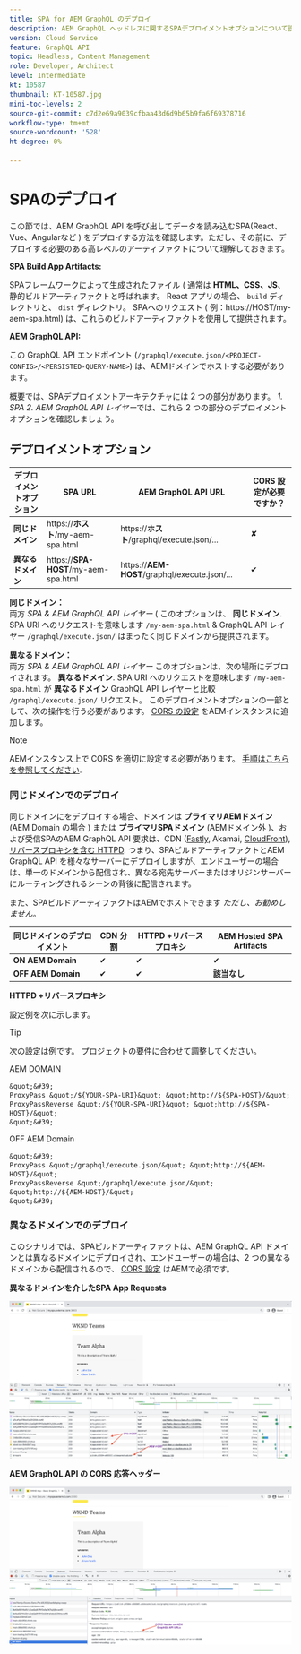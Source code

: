 ```yaml
---
title: SPA for AEM GraphQL のデプロイ
description: AEM GraphQL ヘッドレスに関するSPAデプロイメントオプションについて説明します。
version: Cloud Service
feature: GraphQL API
topic: Headless, Content Management
role: Developer, Architect
level: Intermediate
kt: 10587
thumbnail: KT-10587.jpg
mini-toc-levels: 2
source-git-commit: c7d2e69a9039cfbaa43d6d9b65b9fa6f69378716
workflow-type: tm+mt
source-wordcount: '528'
ht-degree: 0%

---
```



# SPAのデプロイ

この節では、AEM GraphQL API を呼び出してデータを読み込むSPA(React、Vue、Angularなど ) をデプロイする方法を確認します。ただし、その前に、デプロイする必要のある高レベルのアーティファクトについて理解しておきます。

**SPA Build App Artifacts:**

SPAフレームワークによって生成されたファイル ( 通常は **HTML、CSS、JS**、静的ビルドアーティファクトと呼ばれます。 React アプリの場合、 `build` ディレクトリと、 `dist` ディレクトリ。
SPAへのリクエスト ( 例：https://HOST/my-aem-spa.html) は、これらのビルドアーティファクトを使用して提供されます。

**AEM GraphQL API:**

この GraphQL API エンドポイント (`/graphql/execute.json/<PROJECT-CONFIG>/<PERSISTED-QUERY-NAME>`) は、AEMドメインでホストする必要があります。

概要では、SPAデプロイメントアーキテクチャには 2 つの部分があります。 *1. SPA 2. AEM GraphQL API レイヤー*&#x200B;では、これら 2 つの部分のデプロイメントオプションを確認しましょう。


## デプロイメントオプション

| デプロイメントオプション | SPA URL | AEM GraphQL API URL | CORS 設定が必要ですか？ |
| ---------|---------- | ---------|---------- |
| **同じドメイン** | https://**ホスト**/my-aem-spa.html | https://**ホスト**/graphql/execute.json/... | ✘ |
| **異なるドメイン** | https://**SPA-HOST**/my-aem-spa.html | https://**AEM-HOST**/graphql/execute.json/... | ✔ |

**同じドメイン：**\
両方 *SPA &amp; AEM GraphQL API レイヤー* ( このオプションは、 **同じドメイン**. SPA URI へのリクエストを意味します `/my-aem-spa.html` &amp; GraphQL API レイヤー `/graphql/execute.json/` はまったく同じドメインから提供されます。

**異なるドメイン：**\
両方 *SPA &amp; AEM GraphQL API レイヤー* このオプションは、次の場所にデプロイされます。 **異なるドメイン**. SPA URI へのリクエストを意味します `/my-aem-spa.html` が **異なるドメイン** GraphQL API レイヤーと比較 `/graphql/execute.json/` リクエスト。 このデプロイメントオプションの一部として、次の操作を行う必要があります。 [CORS の設定](cors.md) をAEMインスタンスに追加します。

>[!NOTE]
>
>AEMインスタンス上で CORS を適切に設定する必要があります。 [手順はこちらを参照してください](cors.md).

### 同じドメインでのデプロイ

同じドメインにをデプロイする場合、ドメインは **プライマリAEMドメイン** (AEM Domain の場合 ) または **プライマリSPAドメイン** (AEMドメイン外 )、および受信SPAのAEM GraphQL API 要求は、CDN ([Fastly](https://docs.fastly.com/en/guides/routing-assets-to-different-origins), Akamai, [CloudFront](https://aws.amazon.com/premiumsupport/knowledge-center/cloudfront-distribution-serve-content/)), [リバースプロキシを含む HTTPD](https://httpd.apache.org/docs/2.4/howto/reverse_proxy.html). つまり、SPAビルドアーティファクトとAEM GraphQL API を様々なサーバーにデプロイしますが、エンドユーザーの場合は、単一のドメインから配信され、異なる宛先サーバーまたはオリジンサーバーにルーティングされるシーンの背後に配信されます。

また、SPAビルドアーティファクトはAEMでホストできます *ただし、お勧めしません。*

| 同じドメインのデプロイメント | CDN 分割 | HTTPD +リバースプロキシ | AEM Hosted SPA Artifacts |
| ---------|---------- | ---------|---------- |
| **ON AEM Domain** | ✔ | ✔ | ✔ |
| **OFF AEM Domain** | ✔ | ✔ | **該当なし** |


**HTTPD +リバースプロキシ**

設定例を次に示します。

>[!TIP]
>
> 次の設定は例です。 プロジェクトの要件に合わせて調整してください。

AEM DOMAIN

    &quot;&#39;
    ProxyPass &quot;/${YOUR-SPA-URI}&quot; &quot;http://${SPA-HOST}/&quot;
    ProxyPassReverse &quot;/${YOUR-SPA-URI}&quot; &quot;http://${SPA-HOST}/&quot;
    &quot;&#39;

OFF AEM Domain

    &quot;&#39;
    ProxyPass &quot;/graphql/execute.json/&quot; &quot;http://${AEM-HOST}/&quot;
    ProxyPassReverse &quot;/graphql/execute.json/&quot; &quot;http://${AEM-HOST}/&quot;
    &quot;&#39;




### 異なるドメインでのデプロイ

このシナリオでは、SPAビルドアーティファクトは、AEM GraphQL API ドメインとは異なるドメインにデプロイされ、エンドユーザーの場合は、2 つの異なるドメインから配信されるので、 [CORS 設定](cors.md) はAEMで必須です。

**異なるドメインを介したSPA App Requests**

![異なるドメインのSPA配信](assets/spa/different-domain-spa-delivery.png)


**AEM GraphQL API の CORS 応答ヘッダー**

![CORS 応答ヘッダーAEM GraphQL API](assets/spa/CORS-response-header-aem-graphql-api.png)


